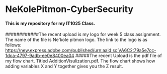 # NeKolePitmon-CyberSecurity
#### This is my repository for my IT1025 Class.
############The recent upload is my logo for week 5 class assignment. The name of the file is Ne'kole pitmon logo. The link to the logo is as follows: https://new.express.adobe.com/published/urn:aaid:sc:VA6C2:79a5e7cc-1dca-4797-9adb-ee0e8400ea04
#####The recent Upload is the pdf file of my flow chart. Titled AdditionVisulization.pdf. The flow chart shows how adding variables X and Y together gives you the Z result.
